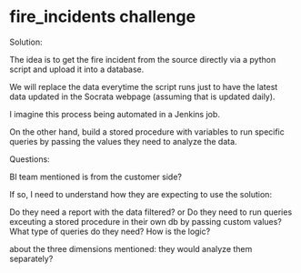 # fire_incidents challenge


Solution:

The idea is to get the fire incident from the source directly via a python script and upload it into a database. 

We will replace the data everytime the script runs just to have the latest data updated in the Socrata webpage (assuming that is updated daily).

I imagine this process being automated in a Jenkins job. 

On the other hand, build a stored procedure with variables to run specific queries by passing the values they need to analyze the data.


Questions:

BI team mentioned is from the customer side?

If so, I need to understand how they are expecting to use the solution: 

Do they need a report with the data filtered? or Do they need to run queries exceuting a stored procedure in their own db by passing custom values? 
What type of queries do they need? How is the logic?

about the three dimensions mentioned: they would analyze them separately?


